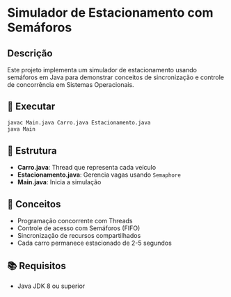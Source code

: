 # Simulador de Estacionamento com Semáforos

## Descrição
Este projeto implementa um simulador de estacionamento usando semáforos em Java para demonstrar conceitos de sincronização e controle de concorrência em Sistemas Operacionais.

## 🚀 Executar

```bash
javac Main.java Carro.java Estacionamento.java
java Main
```
## 📝 Estrutura

- **Carro.java**: Thread que representa cada veículo
- **Estacionamento.java**: Gerencia vagas usando `Semaphore`
- **Main.java**: Inicia a simulação

## 🔧 Conceitos

- Programação concorrente com Threads
- Controle de acesso com Semáforos (FIFO)
- Sincronização de recursos compartilhados
- Cada carro permanece estacionado de 2-5 segundos


## 📚 Requisitos

- Java JDK 8 ou superior

